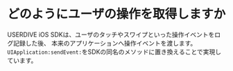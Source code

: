 # どのようにユーザの操作を取得しますか

USERDIVE iOS SDKは、ユーザのタッチやスワイプといった操作イベントをログ記録した後、
本来のアプリケーションへ操作イベントを渡します。
`UIApplication:sendEvent:`をSDKの同名のメソッドに置き換えることで実現しています。
